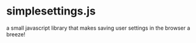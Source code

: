 # simplesettings.js
a small javascript library that makes saving user settings in the browser a breeze!
